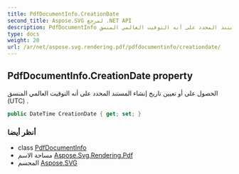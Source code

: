 ```yaml
---
title: PdfDocumentInfo.CreationDate
second_title: Aspose.SVG لمرجع .NET API
description: PdfDocumentInfo ملكية. الحصول على أو تعيين تاريخ إنشاء المستند المحدد على أنه التوقيت العالمي المنسق UTC .
type: docs
weight: 20
url: /ar/net/aspose.svg.rendering.pdf/pdfdocumentinfo/creationdate/
---
```

## PdfDocumentInfo.CreationDate property

الحصول على أو تعيين تاريخ إنشاء المستند المحدد على أنه التوقيت العالمي المنسق (UTC) .

```csharp
public DateTime CreationDate { get; set; }
```

### أنظر أيضا

* class [PdfDocumentInfo](../)
* مساحة الاسم [Aspose.Svg.Rendering.Pdf](../../pdfdocumentinfo/)
* المجسم [Aspose.SVG](../../../)


